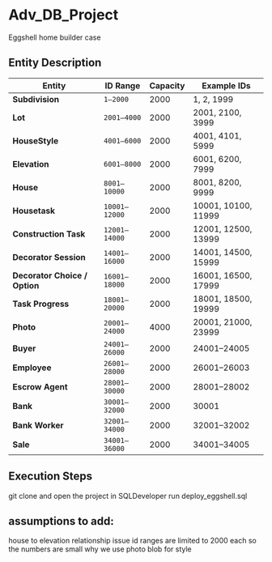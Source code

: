 # Adv_DB_Project
Eggshell home builder case

## Entity Description

| Entity                        | ID Range      | Capacity | Example IDs         |
| ----------------------------- | ------------- | -------- | ------------------- |
| **Subdivision**               | `1–2000`      | 2000     | 1, 2, 1999          |
| **Lot**                       | `2001–4000`   | 2000     | 2001, 2100, 3999    |
| **HouseStyle**                | `4001–6000`   | 2000     | 4001, 4101, 5999    |
| **Elevation**                 | `6001–8000`   | 2000     | 6001, 6200, 7999    |
| **House**                     | `8001–10000`  | 2000     | 8001, 8200, 9999    |
| **Housetask**                 | `10001–12000` | 2000     | 10001, 10100, 11999 |
| **Construction Task**         | `12001–14000` | 2000     | 12001, 12500, 13999 |
| **Decorator Session**         | `14001–16000` | 2000     | 14001, 14500, 15999 |
| **Decorator Choice / Option** | `16001–18000` | 2000     | 16001, 16500, 17999 |
| **Task Progress**             | `18001–20000` | 2000     | 18001, 18500, 19999 |
| **Photo**                     | `20001–24000` | 4000     | 20001, 21000, 23999 |
| **Buyer**                     | `24001–26000` | 2000     | 24001–24005         |
| **Employee**                  | `26001–28000` | 2000     | 26001–26003         |
| **Escrow Agent**              | `28001–30000` | 2000     | 28001–28002         |
| **Bank**                      | `30001–32000` | 2000     | 30001               |
| **Bank Worker**               | `32001–34000` | 2000     | 32001–32002         |
| **Sale**                      | `34001–36000` | 2000     | 34001–34005         |

## Execution Steps
git clone and open the project in SQLDeveloper
run deploy_eggshell.sql

## assumptions to add:
house to elevation relationship issue
id ranges are limited to 2000 each so the numbers are small
why we use photo blob for style

